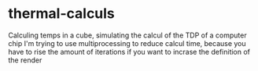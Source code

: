 # thermal-calculs
Calculing temps in a cube, simulating the calcul of the TDP of a computer chip
I'm trying to use multiprocessing to reduce calcul time, because you have to rise the amount of iterations if you want to incrase the definition of the render
